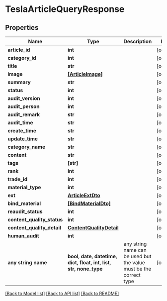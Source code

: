 # TeslaArticleQueryResponse


## Properties
Name | Type | Description | Notes
------------ | ------------- | ------------- | -------------
**article_id** | **int** |  | [optional] 
**category_id** | **int** |  | [optional] 
**title** | **str** |  | [optional] 
**image** | [**[ArticleImage]**](ArticleImage.md) |  | [optional] 
**summary** | **str** |  | [optional] 
**status** | **int** |  | [optional] 
**audit_version** | **int** |  | [optional] 
**audit_person** | **int** |  | [optional] 
**audit_remark** | **str** |  | [optional] 
**audit_time** | **str** |  | [optional] 
**create_time** | **str** |  | [optional] 
**update_time** | **str** |  | [optional] 
**category_name** | **str** |  | [optional] 
**content** | **str** |  | [optional] 
**tags** | **[str]** |  | [optional] 
**rank** | **int** |  | [optional] 
**trade_id** | **int** |  | [optional] 
**material_type** | **int** |  | [optional] 
**ext** | [**ArticleExtDto**](ArticleExtDto.md) |  | [optional] 
**bind_material** | [**[BindMaterialDto]**](BindMaterialDto.md) |  | [optional] 
**reaudit_status** | **int** |  | [optional] 
**content_quality_status** | **int** |  | [optional] 
**content_quality_detail** | [**ContentQualityDetail**](ContentQualityDetail.md) |  | [optional] 
**human_audit** | **int** |  | [optional] 
**any string name** | **bool, date, datetime, dict, float, int, list, str, none_type** | any string name can be used but the value must be the correct type | [optional]

[[Back to Model list]](../README.md#documentation-for-models) [[Back to API list]](../README.md#documentation-for-api-endpoints) [[Back to README]](../README.md)


